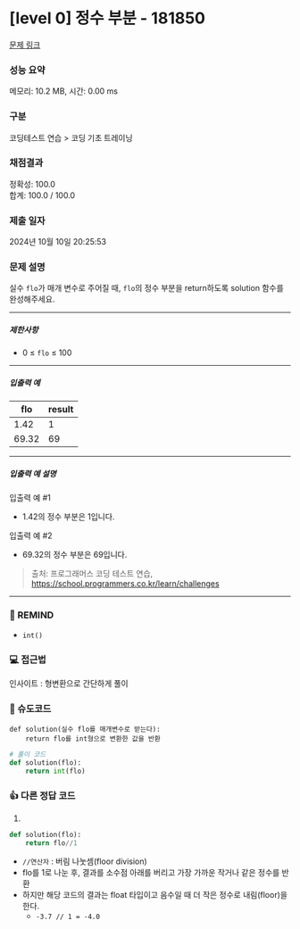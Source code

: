 # [level 0] 정수 부분 - 181850 

[문제 링크](https://school.programmers.co.kr/learn/courses/30/lessons/181850) 

### 성능 요약

메모리: 10.2 MB, 시간: 0.00 ms

### 구분

코딩테스트 연습 > 코딩 기초 트레이닝

### 채점결과

정확성: 100.0<br/>합계: 100.0 / 100.0

### 제출 일자

2024년 10월 10일 20:25:53

### 문제 설명

<p>실수 <code>flo</code>가 매개 변수로 주어질 때, <code>flo</code>의 정수 부분을 return하도록 solution 함수를 완성해주세요.</p>

<hr>

<h5>제한사항</h5>

<ul>
<li>0 ≤ <code>flo</code> ≤ 100</li>
</ul>

<hr>

<h5>입출력 예</h5>
<table class="table">
        <thead><tr>
<th>flo</th>
<th>result</th>
</tr>
</thead>
        <tbody><tr>
<td>1.42</td>
<td>1</td>
</tr>
<tr>
<td>69.32</td>
<td>69</td>
</tr>
</tbody>
      </table>
<hr>

<h5>입출력 예 설명</h5>

<p>입출력 예 #1</p>

<ul>
<li>1.42의 정수 부분은 1입니다.</li>
</ul>

<p>입출력 예 #2</p>

<ul>
<li>69.32의 정수 부분은 69입니다.</li>
</ul>


> 출처: 프로그래머스 코딩 테스트 연습, https://school.programmers.co.kr/learn/challenges
---
### 🤔 REMIND
- `int()`

### 💻 접근법
인사이트 : 형변환으로 간단하게 풀이

### 📝 슈도코드
```
def solution(실수 flo를 매개변수로 받는다):
    return flo를 int형으로 변환한 값을 반환
```
```python
# 풀이 코드
def solution(flo):
    return int(flo)
```

### 👍 다른 정답 코드
1.
```python
def solution(flo):
    return flo//1
```
- `//연산자` : 버림 나눗셈(floor division)
- flo를 1로 나눈 후, 결과를 소수점 아래를 버리고 가장 가까운 작거나 같은 정수를 반환
- 하지만 해당 코드의 결과는 float 타입이고 음수일 때 더 작은 정수로 내림(floor)을 한다.
    - `-3.7 // 1 = -4.0`
